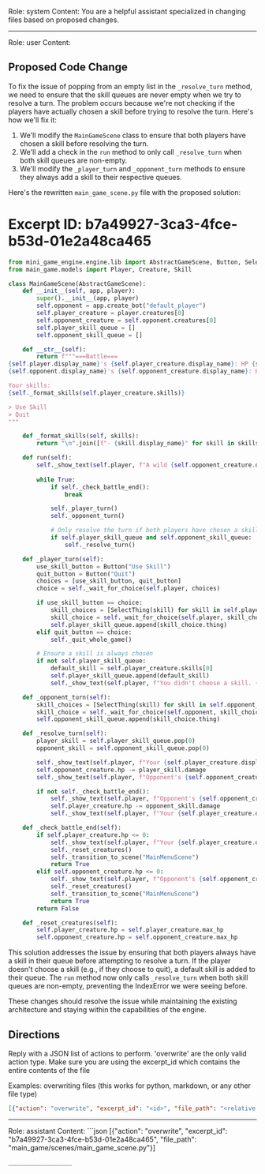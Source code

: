Role: system
Content: You are a helpful assistant specialized in changing files based on proposed changes.
__________________
Role: user
Content: 
## Proposed Code Change
To fix the issue of popping from an empty list in the `_resolve_turn` method, we need to ensure that the skill queues are never empty when we try to resolve a turn. The problem occurs because we're not checking if the players have actually chosen a skill before trying to resolve the turn. Here's how we'll fix it:

1. We'll modify the `MainGameScene` class to ensure that both players have chosen a skill before resolving the turn.
2. We'll add a check in the `run` method to only call `_resolve_turn` when both skill queues are non-empty.
3. We'll modify the `_player_turn` and `_opponent_turn` methods to ensure they always add a skill to their respective queues.

Here's the rewritten `main_game_scene.py` file with the proposed solution:

# Excerpt ID: b7a49927-3ca3-4fce-b53d-01e2a48ca465
```python main_game/scenes/main_game_scene.py
from mini_game_engine.engine.lib import AbstractGameScene, Button, SelectThing
from main_game.models import Player, Creature, Skill

class MainGameScene(AbstractGameScene):
    def __init__(self, app, player):
        super().__init__(app, player)
        self.opponent = app.create_bot("default_player")
        self.player_creature = player.creatures[0]
        self.opponent_creature = self.opponent.creatures[0]
        self.player_skill_queue = []
        self.opponent_skill_queue = []

    def __str__(self):
        return f"""===Battle===
{self.player.display_name}'s {self.player_creature.display_name}: HP {self.player_creature.hp}/{self.player_creature.max_hp}
{self.opponent.display_name}'s {self.opponent_creature.display_name}: HP {self.opponent_creature.hp}/{self.opponent_creature.max_hp}

Your skills:
{self._format_skills(self.player_creature.skills)}

> Use Skill
> Quit
"""

    def _format_skills(self, skills):
        return "\n".join([f"- {skill.display_name}" for skill in skills])

    def run(self):
        self._show_text(self.player, f"A wild {self.opponent_creature.display_name} appeared!")
        
        while True:
            if self._check_battle_end():
                break

            self._player_turn()
            self._opponent_turn()

            # Only resolve the turn if both players have chosen a skill
            if self.player_skill_queue and self.opponent_skill_queue:
                self._resolve_turn()

    def _player_turn(self):
        use_skill_button = Button("Use Skill")
        quit_button = Button("Quit")
        choices = [use_skill_button, quit_button]
        choice = self._wait_for_choice(self.player, choices)

        if use_skill_button == choice:
            skill_choices = [SelectThing(skill) for skill in self.player_creature.skills]
            skill_choice = self._wait_for_choice(self.player, skill_choices)
            self.player_skill_queue.append(skill_choice.thing)
        elif quit_button == choice:
            self._quit_whole_game()

        # Ensure a skill is always chosen
        if not self.player_skill_queue:
            default_skill = self.player_creature.skills[0]
            self.player_skill_queue.append(default_skill)
            self._show_text(self.player, f"You didn't choose a skill. {default_skill.display_name} was used by default.")

    def _opponent_turn(self):
        skill_choices = [SelectThing(skill) for skill in self.opponent_creature.skills]
        skill_choice = self._wait_for_choice(self.opponent, skill_choices)
        self.opponent_skill_queue.append(skill_choice.thing)

    def _resolve_turn(self):
        player_skill = self.player_skill_queue.pop(0)
        opponent_skill = self.opponent_skill_queue.pop(0)

        self._show_text(self.player, f"Your {self.player_creature.display_name} used {player_skill.display_name}!")
        self.opponent_creature.hp -= player_skill.damage
        self._show_text(self.player, f"Opponent's {self.opponent_creature.display_name} took {player_skill.damage} damage!")

        if not self._check_battle_end():
            self._show_text(self.player, f"Opponent's {self.opponent_creature.display_name} used {opponent_skill.display_name}!")
            self.player_creature.hp -= opponent_skill.damage
            self._show_text(self.player, f"Your {self.player_creature.display_name} took {opponent_skill.damage} damage!")

    def _check_battle_end(self):
        if self.player_creature.hp <= 0:
            self._show_text(self.player, f"Your {self.player_creature.display_name} fainted! You lost the battle.")
            self._reset_creatures()
            self._transition_to_scene("MainMenuScene")
            return True
        elif self.opponent_creature.hp <= 0:
            self._show_text(self.player, f"Opponent's {self.opponent_creature.display_name} fainted! You won the battle!")
            self._reset_creatures()
            self._transition_to_scene("MainMenuScene")
            return True
        return False

    def _reset_creatures(self):
        self.player_creature.hp = self.player_creature.max_hp
        self.opponent_creature.hp = self.opponent_creature.max_hp
```

This solution addresses the issue by ensuring that both players always have a skill in their queue before attempting to resolve a turn. If the player doesn't choose a skill (e.g., if they choose to quit), a default skill is added to their queue. The `run` method now only calls `_resolve_turn` when both skill queues are non-empty, preventing the IndexError we were seeing before.

These changes should resolve the issue while maintaining the existing architecture and staying within the capabilities of the engine.

## Directions
Reply with a JSON list of actions to perform. 'overwrite' are the only valid action type. 
Make sure you are using the excerpt_id which contains the entire contents of the file

Examples:
overwriting files (this works for python, markdown, or any other file type)
```json output_example1
[{"action": "overwrite", "excerpt_id": "<id>", "file_path": "<relative file path>"}]
```

__________________
Role: assistant
Content: ```json
[{"action": "overwrite", "excerpt_id": "b7a49927-3ca3-4fce-b53d-01e2a48ca465", "file_path": "main_game/scenes/main_game_scene.py"}]
```
__________________
